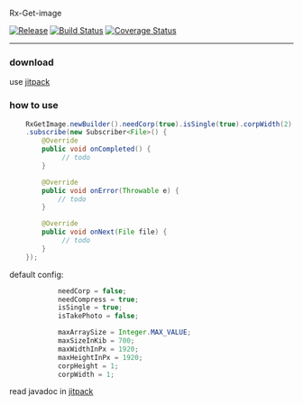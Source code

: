 Rx-Get-image

[![Release](https://jitpack.io/v/Qixingchen/Rx-Get-image.svg?style=flat-square)](https://jitpack.io/#Qixingchen/Rx-Get-image)
[![Build Status](https://travis-ci.org/Qixingchen/Rx-Get-image.svg?branch=master)](https://travis-ci.org/Qixingchen/Rx-Get-image)
[![Coverage Status](https://coveralls.io/repos/github/Qixingchen/Rx-Get-image/badge.svg)](https://coveralls.io/github/Qixingchen/Rx-Get-image)

---
### download

 use [jitpack](https://jitpack.io/#Qixingchen/Rx-Get-image)

### how to use

``` java
    RxGetImage.newBuilder().needCorp(true).isSingle(true).corpWidth(2).corpHeight(1).build()
    .subscribe(new Subscriber<File>() {
        @Override
        public void onCompleted() {
             // todo
        }

        @Override
        public void onError(Throwable e) {
            // todo
        }

        @Override
        public void onNext(File file) {
             // todo
        }
    });
```

default config:
``` java
            needCorp = false;
            needCompress = true;
            isSingle = true;
            isTakePhoto = false;

            maxArraySize = Integer.MAX_VALUE;
            maxSizeInKib = 700;
            maxWidthInPx = 1920;
            maxHeightInPx = 1920;
            corpHeight = 1;
            corpWidth = 1;
```
read javadoc in [jitpack](https://jitpack.io/com/github/Qixingchen/Rx-Get-image/-SNAPSHOT/javadoc/)
